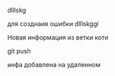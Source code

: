 dlllskg

для созднаия ошибки
dlllskggi

Новая информация из ветки коти

git push

инфа добавлена на удаленном
